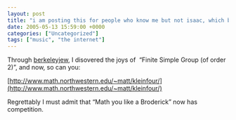 ```yaml
---
layout: post
title: "i am posting this for people who know me but not isaac, which by now is not many of you, but still"
date: 2005-05-13 15:59:00 +0000
categories: ["Uncategorized"]
tags: ["music", "the internet"]
---
```


Through [berkeleyjew](http://berkeleyjew.livejournal.com/), I disovered the joys of  “Finite Simple Group (of order 2)”, and now, so can you: 

[http://www.math.northwestern.edu/~matt/kleinfour/](http://www.math.northwestern.edu/~matt/kleinfour/) 

Regrettably I must admit that “Math you like a Broderick” now has competition.